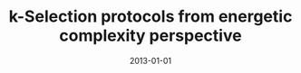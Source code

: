 ---
# Documentation: https://wowchemy.com/docs/managing-content/

title: k-Selection protocols from energetic complexity perspective
subtitle: ''
summary: ''
authors:
- Marcin Kardas
- Marek Klonowski
- Dominik S. Pająk
- Kamil Wolny
tags: []
categories: []
date: '2013-01-01'
lastmod: 2022-10-07T05:13:23Z
featured: false
draft: false

# Featured image
# To use, add an image named `featured.jpg/png` to your page's folder.
# Focal points: Smart, Center, TopLeft, Top, TopRight, Left, Right, BottomLeft, Bottom, BottomRight.
image:
  caption: ''
  focal_point: ''
  preview_only: false

# Projects (optional).
#   Associate this post with one or more of your projects.
#   Simply enter your project's folder or file name without extension.
#   E.g. `projects = ["internal-project"]` references `content/project/deep-learning/index.md`.
#   Otherwise, set `projects = []`.
projects: []
publishDate: '2022-10-07T05:13:21.967747Z'
publication_types:
- '1'
abstract: ''
publication: '*2013 IEEE 27th International Symposium on Parallel & Distributed Processing
  Workshops and PhD Forum, 20-24 May 2013, Boston (MA) USA.*'
doi: 10.1109/IPDPSW.2013.80
---